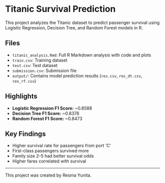 # Titanic Survival Prediction

This project analyzes the Titanic dataset to predict passenger survival using Logistic Regression, Decision Tree, and Random Forest models in R.

## Files
- `titanic_analysis.Rmd`: Full R Markdown analysis with code and plots
- `train.csv`: Training dataset
- `test.csv`: Test dataset
- `submission.csv`: Submission file
- `output/`: Contains model prediction results (`res.csv`, `res_dt.csv`, `res_rf.csv`)

## Highlights
- **Logistic Regression F1 Score:** ~0.8588
- **Decision Tree F1 Score:** ~0.8376
- **Random Forest F1 Score:** ~0.8473

## Key Findings
- Higher survival rate for passengers from port 'C'
- First-class passengers survived more
- Family size 2–5 had better survival odds
- Higher fares correlated with survival

---

This project was created by Resma Yunita.
